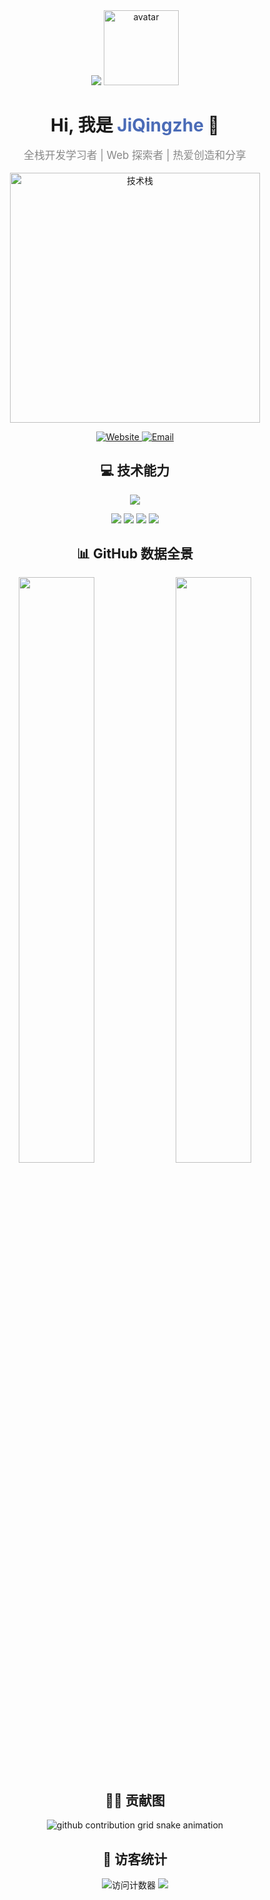 <div align="center">

  <!-- 顶部波浪横幅 -->
  <img src="https://capsule-render.vercel.app/api?type=waving&color=0:4b6cb7,100:182848&height=180&section=header&text=JiQingzhe的技术宇宙&fontSize=40&fontColor=fff&animation=twinkling&fontAlignY=35&desc=Full%20Stack%20Developer%20Journey&descAlignY=55&descSize=15" />

  <!-- 头像和昵称 -->
  <img src="https://avatars.githubusercontent.com/u/128445439?v=4" width="120" height="120" alt="avatar"/>
  <h1 style="margin-bottom:0.2em;">Hi, 我是 <span style="color:#4b6cb7;">JiQingzhe</span> 👋</h1>
  <p style="font-size:1.2em;color:#888;">全栈开发学习者 | Web 探索者 | 热爱创造和分享</p>

  <!-- 动态打字效果 -->
  <img width="400" src="https://readme-typing-svg.herokuapp.com?font=Fira+Code&weight=500&size=24&pause=1000&color=58A6FF&center=true&vCenter=true&random=false&width=400&height=50&lines=JavaScript+%E2%80%A2+TypeScript+%E2%80%A2+PHP;Python+%E2%80%A2+HTML5+%E2%80%A2+CSS3;持续学习+持续成长" alt="技术栈" />

  <!-- 联系方式 -->
  <p>
    <a href="https://aiqji.com" target="_blank">
      <img src="https://img.shields.io/badge/爱奇吉网站-FF6B6B?style=for-the-badge&logo=google-chrome&logoColor=white" alt="Website" />
    </a>
    <a href="mailto:jqz1215@qq.com">
      <img src="https://img.shields.io/badge/邮箱-0078D4?style=for-the-badge&logo=microsoft-outlook&logoColor=white" alt="Email" />
    </a>
  </p>

  <!-- 技术能力 -->
  <h2>💻 技术能力</h2>
  <img src="https://skillicons.dev/icons?i=js,ts,php,py,html,css,vue,react,nodejs,mysql,git&theme=dark&perline=7" />

  <p>
    <img src="https://img.shields.io/badge/JavaScript-入门-F7DF1E?style=flat-square&logo=javascript&logoColor=black" />
    <img src="https://img.shields.io/badge/TypeScript-入门-3178C6?style=flat-square&logo=typescript&logoColor=white" />
    <img src="https://img.shields.io/badge/PHP-入门-777BB4?style=flat-square&logo=php&logoColor=white" />
    <img src="https://img.shields.io/badge/Python-入门-3776AB?style=flat-square&logo=python&logoColor=white" />
  </p>

  <!-- GitHub 数据全景 -->
  <h2>📊 GitHub 数据全景</h2>
  <div align="center">
    <img width="49%" src="https://github-readme-stats.vercel.app/api?username=JiQingzhe2004&show_icons=true&theme=tokyonight&hide_border=true&count_private=true&locale=cn" />
    <img width="49%" src="https://github-readme-stats.vercel.app/api/top-langs/?username=JiQingzhe2004&layout=compact&theme=tokyonight&hide_border=true&langs_count=6&locale=cn" />
  </div>

  <!-- 可爱吃豆人贡献图 -->
  <h2>🐱‍👓 贡献图</h2>
  <picture>
    <source media="(prefers-color-scheme: dark)" srcset="https://raw.githubusercontent.com/JiQingzhe2004/snk/output/github-contribution-grid-snake-dark.svg">
    <source media="(prefers-color-scheme: light)" srcset="https://raw.githubusercontent.com/JiQingzhe2004/snk/output/github-contribution-grid-snake.svg">
    <img alt="github contribution grid snake animation" src="https://raw.githubusercontent.com/JiQingzhe2004/snk/output/github-contribution-grid-snake.svg">
  </picture>

  <!-- 访客统计 -->
  <h2>👀 访客统计</h2>
  <img src="https://profile-counter.glitch.me/JiQingzhe2004/count.svg" alt="访问计数器" />

  <!-- 底部波浪横幅 -->
  <img src="https://capsule-render.vercel.app/api?type=waving&color=0:182848,100:4b6cb7&height=120&section=footer&fontSize=14" />

</div>
